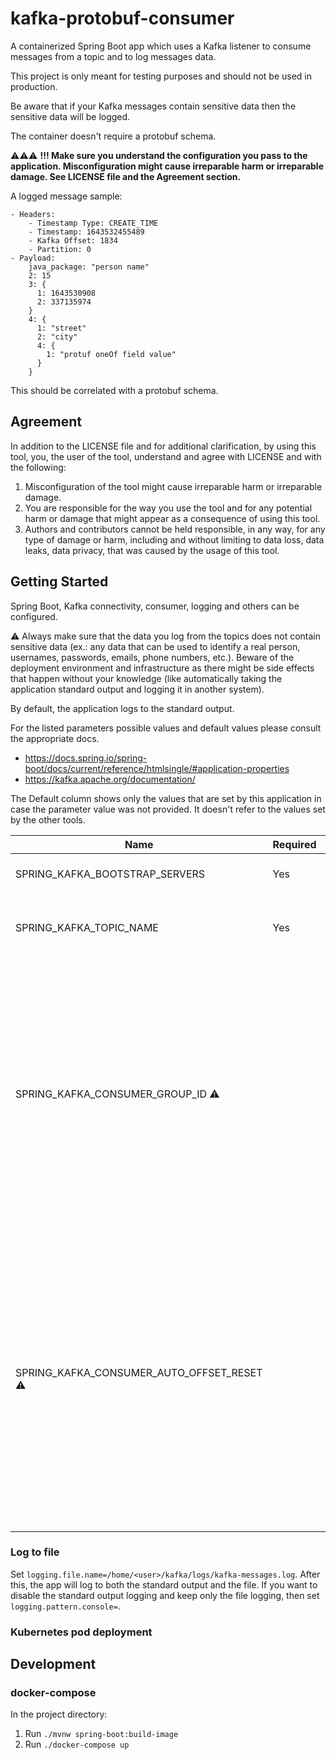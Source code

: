# kafka-protobuf-consumer

A containerized Spring Boot app which uses a Kafka listener to consume messages from a topic and to log messages data.

This project is only meant for testing purposes and should not be used in production.

Be aware that if your Kafka messages contain sensitive data then the sensitive data will be logged.

The container doesn't require a protobuf schema.

&#x26A0;&#x26A0;&#x26A0; **!!! Make sure you understand the configuration you pass to the application. Misconfiguration might cause irreparable harm or irreparable damage. See LICENSE file and the Agreement section.** 

A logged message sample:

```
- Headers:
    - Timestamp Type: CREATE_TIME
    - Timestamp: 1643532455489
    - Kafka Offset: 1834
    - Partition: 0
- Payload:
    java_package: "person name"
    2: 15
    3: {
      1: 1643530908
      2: 337135974
    }
    4: {
      1: "street"
      2: "city"
      4: {
        1: "protuf oneOf field value"
      }
    }
```

This should be correlated with a protobuf schema.

## Agreement

In addition to the LICENSE file and for additional clarification, by using this tool, you, the user of the tool, understand and agree with LICENSE and with the following:
1. Misconfiguration of the tool might cause irreparable harm or irreparable damage.
2. You are responsible for the way you use the tool and for any potential harm or damage that might appear as a consequence of using this tool.
3. Authors and contributors cannot be held responsible, in any way, for any type of damage or harm, including and without limiting to data loss, data leaks, data privacy, that was caused by the usage of this tool.

## Getting Started

Spring Boot, Kafka connectivity, consumer, logging and others can be configured.

&#x26A0; Always make sure that the data you log from the topics does not contain sensitive data (ex.: any data that can be used to identify a real person, usernames, passwords, emails, phone numbers, etc.). Beware of the deployment environment and infrastructure as there might be side effects that happen without your knowledge (like automatically taking the application standard output and logging it in another system).

By default, the application logs to the standard output.

For the listed parameters possible values and default values please consult the appropriate docs.

- https://docs.spring.io/spring-boot/docs/current/reference/htmlsingle/#application-properties
- https://kafka.apache.org/documentation/

The Default column shows only the values that are set by this application in case the parameter value was not provided. It doesn't refer to the values set by the other tools.

| Name                                             | Required | Sample Value                         | Default     | Description                                                                                                                                                                                                          |
|--------------------------------------------------|----------|--------------------------------------|-------------|----------------------------------------------------------------------------------------------------------------------------------------------------------------------------------------------------------------------|
| SPRING_KAFKA_BOOTSTRAP_SERVERS                   | Yes      | localhost:29092                      |             | Kafka broker address                                                                                                                                                                                                 |
| SPRING_KAFKA_TOPIC_NAME                          | Yes      | events.user                          |             | The topic from which messages will be consumed                                                                                                                                                                       |
| SPRING_KAFKA_CONSUMER_GROUP_ID &#x26A0;          |          | bf2f1933-de86-44c6-b654-ac57d20bf003 | Random UUID | The consumer group ID. Never set this value to an existing consumer group ID. Doing that will cause the messages to be consumed by the test consumer which might end up with data loss.                              |
| SPRING_KAFKA_CONSUMER_AUTO_OFFSET_RESET &#x26A0; |          | latest                               |             | The way the consumer starts consuming messages when it joins Kafka. Depending on the value that is set and on other Kafka parameters, this might consume a high amount of messages and produce huge amounts of logs. |

### Log to file

Set `logging.file.name=/home/<user>/kafka/logs/kafka-messages.log`. After this, the app will log to both the standard output and the file. If you want to disable the standard output logging and keep only the file logging, then set `logging.pattern.console=`.

### Kubernetes pod deployment



## Development

### docker-compose

In the project directory:

1. Run `./mvnw spring-boot:build-image`
2. Run `./docker-compose up`